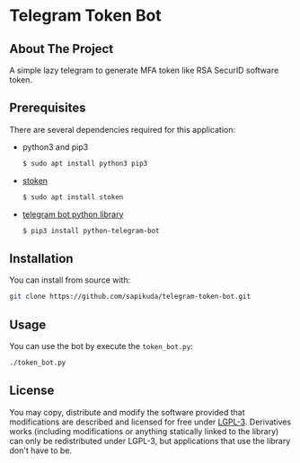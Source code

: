 # Telegram Token Bot

## About The Project

A simple lazy telegram to generate MFA token like RSA SecurID software token.

## Prerequisites

There are several dependencies required for this application:

- python3 and pip3

    ```bash
    $ sudo apt install python3 pip3
    ```

- [stoken](https://github.com/cernekee/stoken)

    ```bash
    $ sudo apt install stoken
    ```

- [telegram bot python library](https://github.com/python-telegram-bot/python-telegram-bot)

    ```bash
    $ pip3 install python-telegram-bot
    ```

## Installation

You can install from source with:

```bash
git clone https://github.com/sapikuda/telegram-token-bot.git
```

## Usage

You can use the bot by execute the `token_bot.py`:

```bash
./token_bot.py
```

## License

You may copy, distribute and modify the software provided that modifications are described and licensed for free under [LGPL-3](https://www.gnu.org/licenses/lgpl-3.0.html). Derivatives works (including modifications or anything statically linked to the library) can only be redistributed under LGPL-3, but applications that use the library don't have to be.
